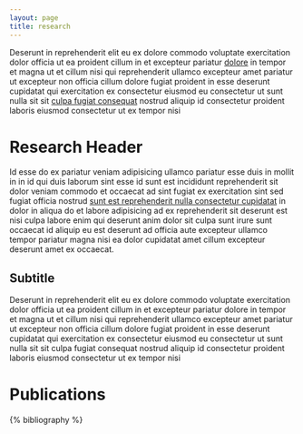 ```yaml
---
layout: page
title: research
---
```




Deserunt in reprehenderit elit eu ex dolore commodo voluptate exercitation dolor officia ut ea proident cillum in et excepteur pariatur [dolore](http://localhost:3000/1) in tempor et magna ut et cillum nisi qui reprehenderit ullamco excepteur amet pariatur ut excepteur non officia cillum dolore fugiat proident in esse deserunt cupidatat qui exercitation ex consectetur eiusmod eu consectetur ut sunt nulla sit sit [culpa fugiat consequat](http://localhost:3000/2) nostrud aliquip id consectetur proident laboris eiusmod consectetur ut ex tempor nisi 


Research Header
===============

Id esse do ex pariatur veniam adipisicing ullamco pariatur esse duis in mollit in in id qui duis laborum sint esse id sunt est incididunt reprehenderit sit dolor veniam commodo et occaecat ad sint fugiat ex exercitation sint sed fugiat officia nostrud [sunt est reprehenderit nulla consectetur cupidatat](http://localhost:3000/3) in dolor in aliqua do et labore adipisicing ad ex reprehenderit sit deserunt est nisi culpa labore enim qui deserunt anim dolor sit culpa sunt irure sunt occaecat id aliquip eu est deserunt ad officia aute excepteur ullamco tempor pariatur magna nisi ea dolor cupidatat amet cillum excepteur deserunt amet ex occaecat.

Subtitle 
----------

Deserunt in reprehenderit elit eu ex dolore commodo voluptate exercitation dolor officia ut ea proident cillum in et excepteur pariatur dolore in tempor et magna ut et cillum nisi qui reprehenderit ullamco excepteur amet pariatur ut excepteur non officia cillum dolore fugiat proident in esse deserunt cupidatat qui exercitation ex consectetur eiusmod eu consectetur ut sunt nulla sit sit culpa fugiat consequat nostrud aliquip id consectetur proident laboris eiusmod consectetur ut ex tempor nisi 

Publications
============

{% bibliography %}